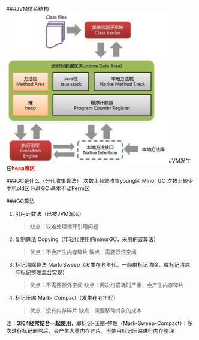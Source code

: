 ###JVM体系结构
![](JVM体系结构图.png)
JVM发生在<strong><font color='red'>heap堆区</font></strong>

###GC是什么（分代收集算法）
次数上频繁收集young区 Minor GC
次数上较少手机old区 Full GC
基本不动Perm区

###GC算法
1) 引用计数法（已被JVM淘汰）
   > 缺点：较难处理循环引用问题
2) 复制算法 Copying（年轻代使用的minorGC，采用的该算法）
   > 优点：不会产生内存碎片
   > 缺点：需要双倍空间  
3) 标记清除算法 Mark-Sweep（发生在老年代，一般由标记清除，或标记清除与标记整理混合实现）
   > 优点：不需要额外空间
   > 缺点：两次扫描耗时严重，会产生内存碎片   
4) 标记压缩 Mark- Compact（发生在老年代）
   > 优点：没有内存碎片
   > 缺点：需要移动对象的成本  

注：**3和4经常结合一起使用**，即标记-压缩-整理（Mark-Sweep-Compact）：多次进行标记删除后，会产生大量内存碎片，再使用标记压缩进行内存整理


